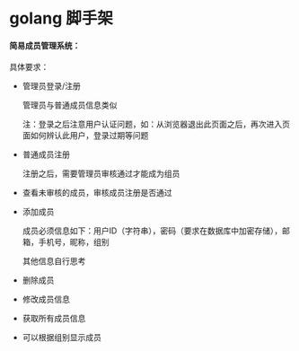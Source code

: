 # golang 脚手架

#### 简易成员管理系统：

具体要求：

- 管理员登录/注册

  管理员与普通成员信息类似

  注：登录之后注意用户认证问题，如：从浏览器退出此页面之后，再次进入页面如何辨认此用户，登录过期等问题

- 普通成员注册

  注册之后，需要管理员审核通过才能成为组员

- 查看未审核的成员，审核成员注册是否通过

- 添加成员

  成员必须信息如下：用户ID（字符串），密码（要求在数据库中加密存储），邮箱，手机号，昵称，组别

  其他信息自行思考

- 删除成员

- 修改成员信息

- 获取所有成员信息

- 可以根据组别显示成员

